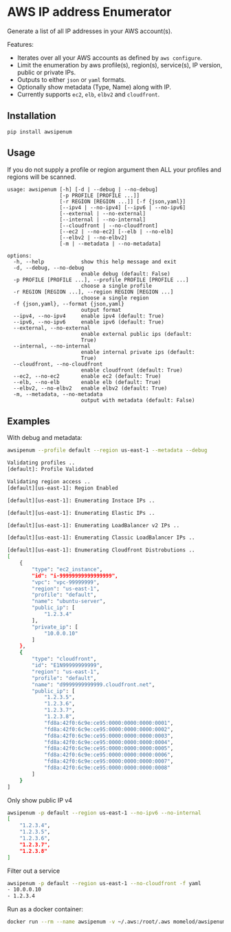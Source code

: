 # AWS IP address Enumerator

Generate a list of all IP addresses in your AWS account(s).

Features:
* Iterates over all your AWS accounts as defined by `aws configure`.
* Limit the enumeration by aws profile(s), region(s), service(s), IP version, public or private IPs.
* Outputs to either `json` or `yaml` formats.
* Optionally show metadata (Type, Name) along with IP.
* Currently supports `ec2`, `elb`, `elbv2` and `cloudfront`.


## Installation
```
pip install awsipenum
```

## Usage
If you do not supply a profile or region argument then ALL your profiles and regions will be scanned.

```
usage: awsipenum [-h] [-d | --debug | --no-debug]
                 [-p PROFILE [PROFILE ...]]
                 [-r REGION [REGION ...]] [-f {json,yaml}]
                 [--ipv4 | --no-ipv4] [--ipv6 | --no-ipv6]
                 [--external | --no-external]
                 [--internal | --no-internal]
                 [--cloudfront | --no-cloudfront]
                 [--ec2 | --no-ec2] [--elb | --no-elb]
                 [--elbv2 | --no-elbv2]
                 [-m | --metadata | --no-metadata]

options:
  -h, --help            show this help message and exit
  -d, --debug, --no-debug
                        enable debug (default: False)
  -p PROFILE [PROFILE ...], --profile PROFILE [PROFILE ...]
                        choose a single profile
  -r REGION [REGION ...], --region REGION [REGION ...]
                        choose a single region
  -f {json,yaml}, --format {json,yaml}
                        output format
  --ipv4, --no-ipv4     enable ipv4 (default: True)
  --ipv6, --no-ipv6     enable ipv6 (default: True)
  --external, --no-external
                        enable external public ips (default:
                        True)
  --internal, --no-internal
                        enable internal private ips (default:
                        True)
  --cloudfront, --no-cloudfront
                        enable cloudfront (default: True)
  --ec2, --no-ec2       enable ec2 (default: True)
  --elb, --no-elb       enable elb (default: True)
  --elbv2, --no-elbv2   enable elbv2 (default: True)
  -m, --metadata, --no-metadata
                        output with metadata (default: False)
```

## Examples

With debug and metadata:

```bash
awsipenum --profile default --region us-east-1 --metadata --debug

Validating profiles ..
[default]: Profile Validated

Validating region access ..
[default][us-east-1]: Region Enabled

[default][us-east-1]: Enumerating Instace IPs ..

[default][us-east-1]: Enumerating Elastic IPs ..

[default][us-east-1]: Enumerating LoadBalancer v2 IPs ..

[default][us-east-1]: Enumerating Classic LoadBalancer IPs ..

[default][us-east-1]: Enumerating Cloudfront Distrobutions ..
[
    {
        "type": "ec2_instance",
        "id": "i-99999999999999999",
        "vpc": "vpc-99999999",
        "region": "us-east-1",
        "profile": "default",
        "name": "ubuntu-server",
        "public_ip": [
            "1.2.3.4"
        ],
        "private_ip": [
            "10.0.0.10"
        ]
    },
    {
        "type": "cloudfront",
        "id": "E1N99999999999",
        "region": "us-east-1",
        "profile": "default",
        "name": "d9999999999999.cloudfront.net",
        "public_ip": [
            "1.2.3.5",
            "1.2.3.6",
            "1.2.3.7",
            "1.2.3.8",
            "fd8a:42f0:6c9e:ce95:0000:0000:0000:0001",
            "fd8a:42f0:6c9e:ce95:0000:0000:0000:0002",
            "fd8a:42f0:6c9e:ce95:0000:0000:0000:0003",
            "fd8a:42f0:6c9e:ce95:0000:0000:0000:0004",
            "fd8a:42f0:6c9e:ce95:0000:0000:0000:0005",
            "fd8a:42f0:6c9e:ce95:0000:0000:0000:0006",
            "fd8a:42f0:6c9e:ce95:0000:0000:0000:0007",
            "fd8a:42f0:6c9e:ce95:0000:0000:0000:0008"
        ]
    }
]
```

Only show public IP v4
```bash
awsipenum -p default --region us-east-1 --no-ipv6 --no-internal
[
    "1.2.3.4",
    "1.2.3.5",
    "1.2.3.6",
    "1.2.3.7",
    "1.2.3.8"
]
```

Filter out a service
```bash
awsipenum -p default --region us-east-1 --no-cloudfront -f yaml
- 10.0.0.10
- 1.2.3.4
```

Run as a docker container:
```bash
docker run --rm --name awsipenum -v ~/.aws:/root/.aws momelod/awsipenum --profile my-named-profile --region us-east-1
```
